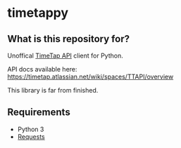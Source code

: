 # timetappy

## What is this repository for?

Unoffical [TimeTap API](https://www.timetap.com/online-scheduling-api.html) client for Python.

API docs available here: https://timetap.atlassian.net/wiki/spaces/TTAPI/overview

This library is far from finished.

## Requirements

* Python 3
* [Requests](https://pypi.org/project/requests/)
